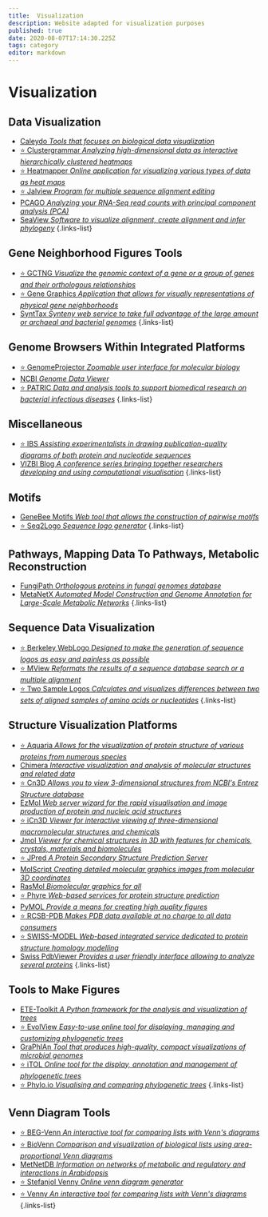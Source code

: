 ```yaml
---
title:  Visualization
description: Website adapted for visualization purposes
published: true
date: 2020-08-07T17:14:30.225Z
tags: category
editor: markdown
---
```


# Visualization

## Data Visualization

- [Caleydo *Tools that focuses on biological data visualization*](https://vdclab-wiki.herokuapp.com/en/visualization/data-visualization/Caleydo)
- [:star: Clustergrammar *Analyzing high-dimensional data as interactive hierarchically clustered heatmaps*](https://vdclab-wiki.herokuapp.com/en/visualization/data-visualization/Clustergrammar)
- [:star: Heatmapper *Online application for visualizing various types of data as heat maps*](https://vdclab-wiki.herokuapp.com/en/visualization/data-visualization/Heatmapper)
- [:star: Jalview *Program for multiple sequence alignment editing*](https://vdclab-wiki.herokuapp.com/en/visualization/data-visualization/Jalview)
- [PCAGO *Analyzing your RNA-Seq read counts with principal component analysis (PCA)*](https://vdclab-wiki.herokuapp.com/en/visualization/data-visualization/PCAGO)
- [SeaView *Software to visualize alignment, create alignment and infer phylogeny*](https://vdclab-wiki.herokuapp.com/en/visualization/data-visualization/PRABI-Doua-SeaView)
{.links-list}

## Gene Neighborhood Figures Tools

- [:star: GCTNG *Visualize the genomic context of a gene or a group of genes and their orthologous relationships*](https://vdclab-wiki.herokuapp.com/en/visualization/gene-neighborhood/GCTNG)
- [:star: Gene Graphics *Application that allows for visually representations of physical gene neighborhoods*](https://vdclab-wiki.herokuapp.com/en/visualization/gene-neighborhood/Gene-Graphics)
- [SyntTax *Synteny web service to take full advantage of the large amount or archaeal and bacterial genomes*](https://vdclab-wiki.herokuapp.com/en/visualization/gene-neighborhood/SyntTax)
{.links-list}

## Genome Browsers Within Integrated Platforms

- [:star: GenomeProjector *Zoomable user interface for molecular biology*](https://vdclab-wiki.herokuapp.com/en/visualization/genome-browsers/GenomeProjector)
- [NCBI *Genome Data Viewer*](https://vdclab-wiki.herokuapp.com/en/visualization/genome-browsers/GDV)
- [:star: PATRIC *Data and analysis tools to support biomedical research on bacterial infectious diseases*](https://vdclab-wiki.herokuapp.com/databases/bacterial_databases/patric/)
{.links-list}

## Miscellaneous

- [:star: IBS *Assisting experimentalists in drawing publication-quality diagrams of both protein and nucleotide sequences*](https://vdclab-wiki.herokuapp.com/en/visualization/miscellaneous/IBS)
- [VIZBI Blog *A conference series bringing together researchers developing and using computational visualisation*](https://vdclab-wiki.herokuapp.com/en/visualization/miscellaneous/VIZBI-Blog)
{.links-list}

## Motifs

- [GeneBee Motifs *Web tool that allows the construction of pairwise motifs*](https://vdclab-wiki.herokuapp.com/en/visualization/motifs/GeneBee-Motifs)
- [:star: Seq2Logo *Sequence logo generator*](https://vdclab-wiki.herokuapp.com/en/visualization/motifs/Seq2Logo)
{.links-list}

## Pathways, Mapping Data To Pathways, Metabolic Reconstruction

- [FungiPath *Orthologous proteins in fungal genomes database*](https://vdclab-wiki.herokuapp.com/databases/data-integration/FUNGIpath/)
- [MetaNetX *Automated Model Construction and Genome Annotation for Large-Scale Metabolic Networks*](https://vdclab-wiki.herokuapp.com/en/visualization/mapping_pathways/MetaNetX)
{.links-list}

## Sequence Data Visualization

- [:star: Berkeley WebLogo *Designed to make the generation of sequence logos as easy and painless as possible*](https://vdclab-wiki.herokuapp.com/en/visualization/sequence-data-visualization/Berkeley-WebLogo)
- [:star: MView *Reformats the results of a sequence database search or a multiple alignment*](https://vdclab-wiki.herokuapp.com/en/visualization/sequence-data-visualization/MView)
- [:star: Two Sample Logos *Calculates and visualizes differences between two sets of aligned samples of amino acids or nucleotides*](https://vdclab-wiki.herokuapp.com/en/visualization/sequence-data-visualization/TSL)
{.links-list}

## Structure Visualization Platforms 

- [:star: Aquaria *Allows for the visualization of protein structure of various proteins from numerous species*](https://vdclab-wiki.herokuapp.com/en/structure/visualization-platforms/Aquaria)
- [Chimera *Interactive visualization and analysis of molecular structures and related data*](https://vdclab-wiki.herokuapp.com/en/visualization/structure_platform/Chimera)
- [:star: Cn3D *Allows you to view 3-dimensional structures from NCBI's Entrez Structure database*](https://vdclab-wiki.herokuapp.com/en/visualization/structure_platform/Cn3D)
- [EzMol *Web server wizard for the rapid visualisation and image production of protein and nucleic acid structures*](https://vdclab-wiki.herokuapp.com/en/visualization/structure_platform/EzMol)
- [:star: iCn3D *Viewer for interactive viewing of three-dimensional macromolecular structures and chemicals*](https://vdclab-wiki.herokuapp.com/en/structure/visualization-platforms/iCn3D)
- [Jmol *Viewer for chemical structures in 3D with features for chemicals, crystals, materials and biomolecules*](https://vdclab-wiki.herokuapp.com/en/visualization/visualization-platforms/Jmol)
- [:star: JPred *A Protein Secondary Structure Prediction Server*](https://vdclab-wiki.herokuapp.com/en/visualization/visualization-platforms/JPred)
- [MolScript *Creating detailed molecular graphics images from molecular 3D coordinates*](https://vdclab-wiki.herokuapp.com/en/visualization/structure_platform/MolScript)
- [RasMol *Biomolecular graphics for all*](https://vdclab-wiki.herokuapp.com/en/visualization/structure_platform/RasMol)
- [:star: Phyre *Web-based services for protein structure prediction*](https://vdclab-wiki.herokuapp.com/en/structure/visualization-platforms/Phyre)
- [PyMOL *Provide a means for creating high quality figures*](https://vdclab-wiki.herokuapp.com/en/visualization/structure_platform/PyMOL)
- [:star: RCSB-PDB *Makes PDB data available at no charge to all data consumers*](https://vdclab-wiki.herokuapp.com/en/structure/visualization-platforms/RCSB-PDB)
- [:star: SWISS-MODEL *Web-based integrated service dedicated to protein structure homology modelling*](https://vdclab-wiki.herokuapp.com/en/structure/visualization-platforms/SWISS-MODEL)
- [Swiss PdbViewer *Provides a user friendly interface allowing to analyze several proteins*](https://vdclab-wiki.herokuapp.com/en/visualization/structure_platform/Swiss-PdbViewer)
{.links-list}

## Tools to Make Figures

- [ETE-Toolkit *A Python framework for the analysis and visualization of trees*](https://vdclab-wiki.herokuapp.com/en/visualization/tools-to-make-figures/ETE-Toolkit)
- [:star: EvolView *Easy-to-use online tool for displaying, managing and customizing phylogenetic trees*](https://vdclab-wiki.herokuapp.com/en/visualization/tools-to-make-figures/EvolView)
- [GraPhlAn *Tool that produces high-quality, compact visualizations of microbial genomes*](https://vdclab-wiki.herokuapp.com/en/phylogeny/tools/GraPhlAn)
- [:star: iTOL *Online tool for the display, annotation and management of phylogenetic trees*](https://vdclab-wiki.herokuapp.com/en/visualization/tools-to-make-figures/iTOL)
- [:star: Phylo.io *Visualising and comparing phylogenetic trees*](https://vdclab-wiki.herokuapp.com/en/visualization/tools-to-make-figures/Phylo-io)
{.links-list}

## Venn Diagram Tools

- [:star: BEG-Venn *An interactive tool for comparing lists with Venn's diagrams*](https://vdclab-wiki.herokuapp.com/en/tools/venn-diagram/BEG-Venn)
- [:star: BioVenn *Comparison and visualization of biological lists using area-proportional Venn diagrams*](https://vdclab-wiki.herokuapp.com/en/tools/venn-diagram/BioVenn)
- [MetNetDB *Information on networks of metabolic and regulatory and interactions in Arabidopsis*](https://vdclab-wiki.herokuapp.com/tools/analysis/MetNetDB)
- [:star: Stefanjol Venny *Online venn diagram generator*](https://vdclab-wiki.herokuapp.com/en/visualization/venn-diagram/Stefanjol-Venny)
- [:star: Venny *An interactive tool for comparing lists with Venn's diagrams*](https://vdclab-wiki.herokuapp.com/tools/venn-diagram/Venny/)
{.links-list}